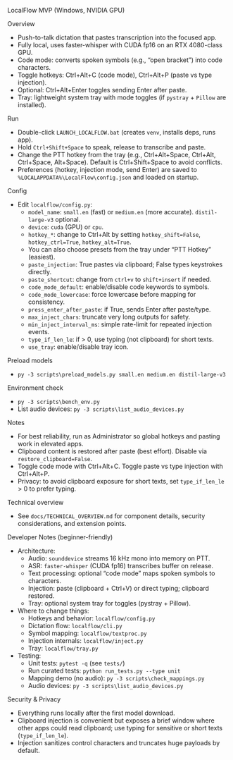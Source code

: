 LocalFlow MVP (Windows, NVIDIA GPU)

Overview
- Push-to-talk dictation that pastes transcription into the focused app.
- Fully local, uses faster-whisper with CUDA fp16 on an RTX 4080-class GPU.
- Code mode: converts spoken symbols (e.g., “open bracket”) into code characters.
- Toggle hotkeys: Ctrl+Alt+C (code mode), Ctrl+Alt+P (paste vs type injection).
- Optional: Ctrl+Alt+Enter toggles sending Enter after paste.
 - Tray: lightweight system tray with mode toggles (if `pystray` + `Pillow` are installed).

Run
- Double-click `LAUNCH_LOCALFLOW.bat` (creates `venv`, installs deps, runs app).
- Hold `Ctrl+Shift+Space` to speak, release to transcribe and paste.
- Change the PTT hotkey from the tray (e.g., Ctrl+Alt+Space, Ctrl+Alt, Ctrl+Space, Alt+Space). Default is Ctrl+Shift+Space to avoid conflicts.
 - Preferences (hotkey, injection mode, send Enter) are saved to `%LOCALAPPDATA%\LocalFlow\config.json` and loaded on startup.

Config
- Edit `localflow/config.py`:
  - `model_name`: `small.en` (fast) or `medium.en` (more accurate). `distil-large-v3` optional.
  - `device`: `cuda` (GPU) or `cpu`.
  - `hotkey_*`: change to Ctrl+Alt by setting `hotkey_shift=False`, `hotkey_ctrl=True`, `hotkey_alt=True`.
  - You can also choose presets from the tray under “PTT Hotkey” (easiest).
  - `paste_injection`: True pastes via clipboard; False types keystrokes directly.
  - `paste_shortcut`: change from `ctrl+v` to `shift+insert` if needed.
  - `code_mode_default`: enable/disable code keywords to symbols.
  - `code_mode_lowercase`: force lowercase before mapping for consistency.
  - `press_enter_after_paste`: if True, sends Enter after paste/type.
  - `max_inject_chars`: truncate very long outputs for safety.
  - `min_inject_interval_ms`: simple rate-limit for repeated injection events.
  - `type_if_len_le`: if > 0, use typing (not clipboard) for short texts.
  - `use_tray`: enable/disable tray icon.

Preload models
- `py -3 scripts\preload_models.py small.en medium.en distil-large-v3`

Environment check
- `py -3 scripts\bench_env.py`
 - List audio devices: `py -3 scripts\list_audio_devices.py`

Notes
- For best reliability, run as Administrator so global hotkeys and pasting work in elevated apps.
- Clipboard content is restored after paste (best effort). Disable via `restore_clipboard=False`.
- Toggle code mode with Ctrl+Alt+C. Toggle paste vs type injection with Ctrl+Alt+P.
- Privacy: to avoid clipboard exposure for short texts, set `type_if_len_le` > 0 to prefer typing.

Technical overview
- See `docs/TECHNICAL_OVERVIEW.md` for component details, security considerations, and extension points.

Developer Notes (beginner-friendly)
- Architecture:
  - Audio: `sounddevice` streams 16 kHz mono into memory on PTT.
  - ASR: `faster-whisper` (CUDA fp16) transcribes buffer on release.
  - Text processing: optional “code mode” maps spoken symbols to characters.
  - Injection: paste (clipboard + Ctrl+V) or direct typing; clipboard restored.
  - Tray: optional system tray for toggles (pystray + Pillow).
- Where to change things:
  - Hotkeys and behavior: `localflow/config.py`
  - Dictation flow: `localflow/cli.py`
  - Symbol mapping: `localflow/textproc.py`
  - Injection internals: `localflow/inject.py`
  - Tray: `localflow/tray.py`
- Testing:
  - Unit tests: `pytest -q` (see `tests/`)
  - Run curated tests: `python run_tests.py --type unit`
  - Mapping demo (no audio): `py -3 scripts\check_mappings.py`
  - Audio devices: `py -3 scripts\list_audio_devices.py`

Security & Privacy
- Everything runs locally after the first model download.
- Clipboard injection is convenient but exposes a brief window where other apps could read clipboard; use typing for sensitive or short texts (`type_if_len_le`).
- Injection sanitizes control characters and truncates huge payloads by default.
